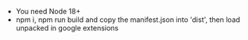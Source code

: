 - You need Node 18+
- npm i, npm run build and copy the manifest.json into 'dist', then load unpacked in google extensions
